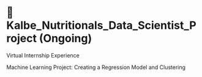 # 📌Kalbe_Nutritionals_Data_Scientist_Project (Ongoing)
Virtual Internship Experience

Machine Learning Project: Creating a Regression Model and Clustering
